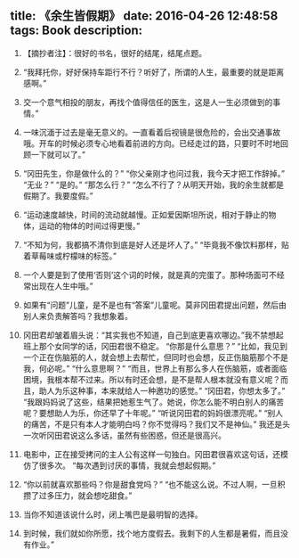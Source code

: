 title: 《余生皆假期》
date: 2016-04-26 12:48:58
tags: Book
description: 
---

1. 【摘抄者注】：很好的书名，很好的结尾，结尾点题。

1. “我拜托你，好好保持车距行不行？听好了，所谓的人生，最重要的就是距离感啊。”

2. 交一个意气相投的朋友，再找个值得信任的医生，这是人一生必须做到的事情。”

3. 一味沉湎于过去是毫无意义的。一直看着后视镜是很危险的，会出交通事故哦。开车的时候必须专心地看着前进的方向。已经走过的路，只要时不时地回顾一下就可以了。”

4. “冈田先生，你是做什么的？” “你父亲刚才也问过我，我今天才把工作辞掉。” “无业？” “是的。” “那怎么行？” “怎么不行了？从明天开始，我的余生就都是假期了。我要度假。”

5. “运动速度越快，时间的流动就越慢。正如爱因斯坦所说，相对于静止的物体，运动的物体的时间过得更慢。”

6. “不知为何，我都搞不清你到底是好人还是坏人了。” “毕竟我不像饮料那样，贴着草莓味或柠檬味的标签。”

7. 一个人要是到了使用‘否则’这个词的时候，就是真的完蛋了。那种场面可不经常出现在人生中哦。”

8. 如果有“问题”儿童，是不是也有“答案”儿童呢。莫非冈田君提出问题，然后由别人来负责解答吗？我想象着。

9. 冈田君却皱着眉头说：“其实我也不知道，自己到底更喜欢哪边。”我不禁想起班上那个女同学的话，冈田君很不稳定。 “你那是什么意思？” “比如，我见到一个正在伤脑筋的人，就会想上去帮忙，但同时也会想，反正伤脑筋那个不是我，何必呢。” “什么意思啊？” “而且，世界上有那么多人在伤脑筋，或者面临困境，我根本帮不过来。所以有时还会想，是不是帮人根本就没有意义呢？而且，助人为乐这种事，本来就给人一种邀功的感觉。” “冈田君，你想太多了。” “我跟妈妈说了这些，结果把她惹生气了。她说，你怎么能不明白别人的痛苦呢？要想助人为乐，你还早了十年呢。” “听说冈田君的妈妈很漂亮呢。” “别人的痛苦，不是只有本人才能明白吗？你不觉得吗？我们又不是神仙。” 我还是头一次听冈田君说这么多话，虽然有些困惑，但还是很高兴。

10. 电影中，正在接受拷问的主人公有这样一句独白。冈田君很喜欢这句话，还模仿了很多次。 “每次遇到讨厌的事情，我就会想起假期。”

11. “你以前就喜欢那些吗？你是甜食党吗？” “也不能这么说。不过人啊，一旦积攒了过多压力，就会想吃甜食。”

12. 当你不知道该说什么时，闭上嘴巴是最明智的选择。

13. 到时候，我们就如你所愿，找个地方度假去。我剩下的人生都是暑假，而且没有作业。”

